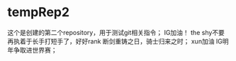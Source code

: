 # tempRep2
这个是创建的第二个repository，用于测试git相关指令；
IG加油！
the shy不要再执着于长手打短手了，好好rank
断剑重铸之日，骑士归来之时；
xun加油
IG明年争取进世界赛；
